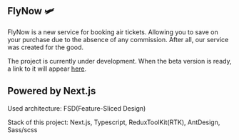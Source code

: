## FlyNow 🛩️

FlyNow is a new service for booking air tickets. Allowing you to save on your purchase due to the absence of any commission. After all, our service was created for the good. 

The project is currently under development. When the beta version is ready, a link to it will appear [here]().

## Powered by Next.js

Used architecture: FSD(Feature-Sliced Design)

Stack of this project: Next.js, Typescript, ReduxToolKit(RTK), AntDesign, Sass/scss
